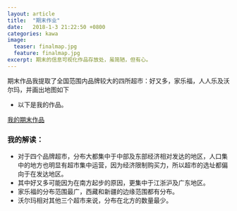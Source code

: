```yaml
---
layout: article
title:  "期末作业"
date:   2018-1-3 21:22:50 +0800
categories: kawa
image:
  teaser: finalmap.jpg
  feature: finalmap.jpg
excerpt: 期末的信息可视化作品存放处，虽简陋，但有心。
---
```

期末作品我提取了全国范围内品牌较大的四所超市：好又多，家乐福，人人乐及沃尔玛，并画出地图如下
 + 以下是我的作品。
 
[我的期末作品](https://public.tableau.com/views/1_5282/1?:embed=y&:display_count=yes&publish=yes)
### 我的解读：
 + 对于四个品牌超市，分布大都集中于中部及东部经济相对发达的地区，人口集中的地方也明显有超市集中运营，因为经济限制购买力，所以超市的选址都偏向于在发达地区。
 + 其中好又多可能因为在南方起步的原因，更集中于江浙沪及广东地区。
 + 家乐福的分布范围最广，西藏和新疆的边缘范围都有分布。
 + 沃尔玛相对其他三个超市来说，分布在北方的数量最少。
 